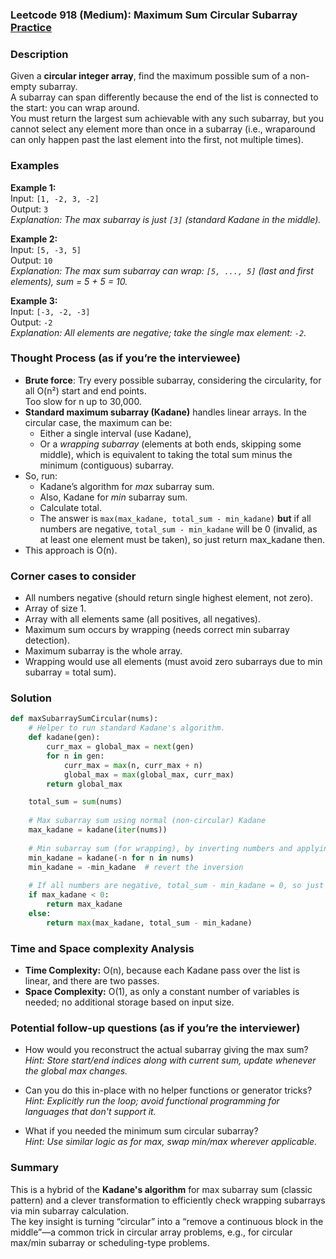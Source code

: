 ### Leetcode 918 (Medium): Maximum Sum Circular Subarray [Practice](https://leetcode.com/problems/maximum-sum-circular-subarray)

### Description  
Given a **circular integer array**, find the maximum possible sum of a non-empty subarray.  
A subarray can span differently because the end of the list is connected to the start: you can wrap around.  
You must return the largest sum achievable with any such subarray, but you cannot select any element more than once in a subarray (i.e., wraparound can only happen past the last element into the first, not multiple times).

### Examples  

**Example 1:**  
Input: `[1, -2, 3, -2]`  
Output: `3`  
*Explanation: The max subarray is just `[3]` (standard Kadane in the middle).*

**Example 2:**  
Input: `[5, -3, 5]`  
Output: `10`  
*Explanation: The max sum subarray can wrap: `[5, ..., 5]` (last and first elements), sum = 5 + 5 = 10.*

**Example 3:**  
Input: `[-3, -2, -3]`  
Output: `-2`  
*Explanation: All elements are negative; take the single max element: `-2`.*

### Thought Process (as if you’re the interviewee)  

- **Brute force**: Try every possible subarray, considering the circularity, for all O(n²) start and end points.  
  Too slow for n up to 30,000.
- **Standard maximum subarray (Kadane)** handles linear arrays. In the circular case, the maximum can be:
    - Either a single interval (use Kadane),
    - Or a *wrapping subarray* (elements at both ends, skipping some middle), which is equivalent to taking the total sum minus the minimum (contiguous) subarray.
- So, run:
    - Kadane’s algorithm for *max* subarray sum.
    - Also, Kadane for *min* subarray sum.
    - Calculate total.
    - The answer is `max(max_kadane, total_sum - min_kadane)` **but** if all numbers are negative, `total_sum - min_kadane` will be 0 (invalid, as at least one element must be taken), so just return max_kadane then.
- This approach is O(n).

### Corner cases to consider  
- All numbers negative (should return single highest element, not zero).
- Array of size 1.
- Array with all elements same (all positives, all negatives).
- Maximum sum occurs by wrapping (needs correct min subarray detection).
- Maximum subarray is the whole array.
- Wrapping would use all elements (must avoid zero subarrays due to min subarray = total sum).

### Solution

```python
def maxSubarraySumCircular(nums):
    # Helper to run standard Kadane's algorithm.
    def kadane(gen):
        curr_max = global_max = next(gen)
        for n in gen:
            curr_max = max(n, curr_max + n)
            global_max = max(global_max, curr_max)
        return global_max

    total_sum = sum(nums)
    
    # Max subarray sum using normal (non-circular) Kadane
    max_kadane = kadane(iter(nums))
    
    # Min subarray sum (for wrapping), by inverting numbers and applying Kadane
    min_kadane = kadane(-n for n in nums)
    min_kadane = -min_kadane  # revert the inversion
    
    # If all numbers are negative, total_sum - min_kadane = 0, so just return max_kadane
    if max_kadane < 0:
        return max_kadane
    else:
        return max(max_kadane, total_sum - min_kadane)
```

### Time and Space complexity Analysis  

- **Time Complexity:** O(n), because each Kadane pass over the list is linear, and there are two passes.
- **Space Complexity:** O(1), as only a constant number of variables is needed; no additional storage based on input size.

### Potential follow-up questions (as if you’re the interviewer)  

- How would you reconstruct the actual subarray giving the max sum?  
  *Hint: Store start/end indices along with current sum, update whenever the global max changes.*

- Can you do this in-place with no helper functions or generator tricks?  
  *Hint: Explicitly run the loop; avoid functional programming for languages that don't support it.*

- What if you needed the minimum sum circular subarray?  
  *Hint: Use similar logic as for max, swap min/max wherever applicable.*

### Summary  
This is a hybrid of the **Kadane's algorithm** for max subarray sum (classic pattern) and a clever transformation to efficiently check wrapping subarrays via min subarray calculation.  
The key insight is turning “circular” into a “remove a continuous block in the middle”—a common trick in circular array problems, e.g., for circular max/min subarray or scheduling-type problems.